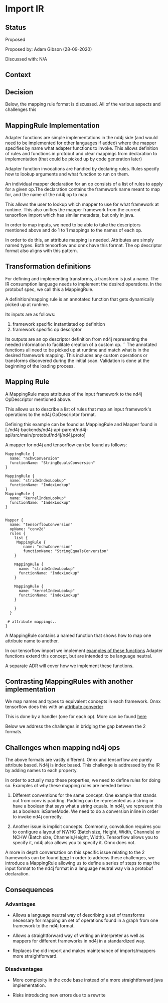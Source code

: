 # Import IR

## Status
Proposed

Proposed by: Adam Gibson (28-09-2020)

Discussed with: N/A

## Context
 

## Decision

Below, the mapping rule format is discussed.
All of the various aspects and challenges this


## MappingRule Implementation


Adapter functions are simple implementations in the nd4j
side (and would need to be implemented for other languages if added)
where the mapper specifies by name what adapter functions to invoke.
This allows definition of rules and functions in protobuf
and clear mappings from declaration to implementation (that could be picked up by code generation later)

Adapter function invocations are handled by declaring rules.
Rules specify how to lookup arguments and what function to run on them.

An individual mapper declaration for an op consists of a list of rules
to apply for a given op.The declaration contains the framework 
name meant to map for, and the name of the nd4j op to map.

This allows the user to lookup which mapper to use for what framework
at runtime. This also unifies the mapper framework from the current
tensorflow import which has similar metadata, but only in java.


In order to map inputs, we need to be able to take the descriptors
mentioned above and do 1 to 1 mappings to the names of each op.

In order to do this, an attribute mapping is needed. Attributes are
simply named types. Both tensorflow and onnx have this format.
The op descriptor format also aligns with this pattern.


## Transformation definitions

For defining and implementing transforms, a transform is just a name.
The IR consumption language needs to implement the desired operations.
In the protobuf spec, we call this a MappingRule.

A definition/mapping rule is an annotated function that gets dynamically picked up at runtime.

Its inputs are as follows:
 1. framework specific instantiated op definition
 2. framework specific op descriptor
 
Its outputs are an op descriptor definition from nd4j representing the needed information
to facilitate creation of a custom op.
``
The annotated functions all need to be picked up at runtime and match what is in the desired
framework mapping. This includes any custom operations or transforms discovered during the initial scan.
Validation is done at the beginning of the loading process.

## Mapping Rule

A MappingRule maps attributes of the input framework to the nd4j OpDescriptor
mentioned above.

This allows us to describe a list of rules that map an input framework's operations
to the nd4j OpDescriptor format.

Defining this example can be found as MappingRule
and Mapper found in [./nd4j-backends/nd4j-api-parent/nd4j-api/src/main/protobuf/nd4j/nd4j.proto]

A mapper for nd4j and tensorflow can be found as follows:

```prototext
MappingRule {
  name: "nchwConversion"
  functionName: "StringEqualsConversion"  
}

MappingRule {
  name: "strideIndexLookup"
  functionName: "IndexLookup"
}
MappingRule {
  name: "kernelIndexLookup"
  functionName: "IndexLookup"
}


Mapper {
  name: "tensorflowConversion"
  opName: "conv2d"
  rules {
    list {
     MappingRule {
        name: "nchwConversion"
        functionName: "StringEqualsConversion"  
    }

    MappingRule {
      name: "strideIndexLookup"
      functionName: "IndexLookup"
    }

    MappingRule {
      name: "kernelIndexLookup"
      functionName: "IndexLookup"
    }

    }
  }

 # attribute mappings..
}
```

A MappingRule contains a named function that shows how to map one attribute
name to another.

In our tensorflow import we implement [examples of these functions](https://github.com/KonduitAI/deeplearning4j/tree/master/nd4j/nd4j-backends/nd4j-api-parent/nd4j-api/src/main/java/org/nd4j/imports/descriptors/properties/adapters)
Adapter functions extend this concept, but are intended to be language neutral. 

A separate ADR will cover how we implement these functions.

## Contrasting MappingRules with another implementation

We map names and types to equivalent concepts in each framework.
Onnx tensorflow does this with an [attribute converter](https://github.com/onnx/onnx-tensorflow/blob/08e41de7b127a53d072a54730e4784fe50f8c7c3/onnx_tf/common/attr_converter.py)

This is done by a handler (one for each op).
More can be found [here](https://github.com/onnx/onnx-tensorflow/tree/master/onnx_tf/handlers/backend)



Below we address the challenges in bridging the gap between the 2 formats.

## Challenges when mapping nd4j ops

The above formats are vastly different. Onnx and tensorflow
are purely attribute based. Nd4j is index based.
This challenge is addressed by the IR by adding names to each property.


In order to actually map these properties, we need to define rules for doing so.
Examples of why these mapping rules are needed below:

1. Different conventions for the same concept. One example that stands out from conv
is padding. Padding can be represented as a string or have a boolean that says what a string equals.
In nd4j, we represent this as a boolean: isSameMode. We need to do a conversion inline in order
to invoke nd4j correctly.

2. Another issue is implicit concepts. Commonly, convolution requires you to configure a layout
of NWHC (Batch size, Height, Width, Channels) 
or NCHW (Batch size, Channels,Height, Width). Tensorflow allows you to specify it,
nd4j also allows you to specify it. Onnx does not.
 
 A more in depth conversation on this specific issue relating to the 
 2 frameworks can be found [here](https://github.com/onnx/onnx-tensorflow/issues/31)
In order to address these challenges, we introduce a MappingRule allowing
us to define a series of steps to map the input format to the nd4j format
in a language neutral way via a protobuf declaration.

## Consequences
### Advantages
* Allows a language neutral way of describing a set of transforms necessary
for mapping an set of operations found in a graph from one framework to the nd4j format.

* Allows a straightforward way of writing an interpreter as well as mappers
for different frameworks in nd4j in a standardized way.

* Replaces the old import and makes maintenance of imports/mappers more straightforward.

### Disadvantages

* More complexity in the code base instead of a more straightforward java implementation.

* Risks introducing new errors due to a rewrite
